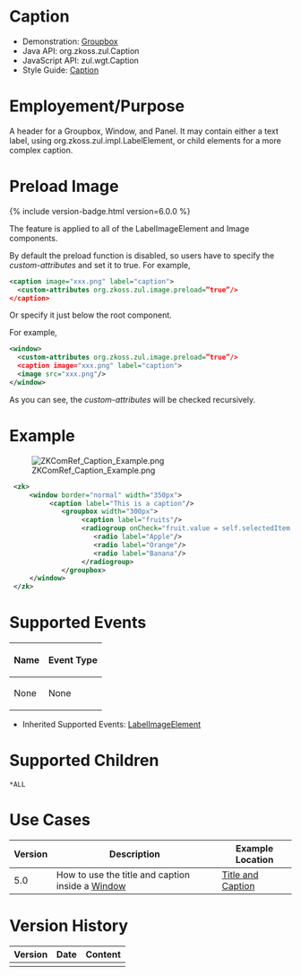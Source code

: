 

# Caption

- Demonstration:
  [Groupbox](http://www.zkoss.org/zkdemo/layout/group_box)
- Java API: <javadoc>org.zkoss.zul.Caption</javadoc>
- JavaScript API: <javadoc directory="jsdoc">zul.wgt.Caption</javadoc>
- Style Guide: [
  Caption](ZK_Style_Guide/XUL_Component_Specification/Caption)

# Employement/Purpose

A header for a Groupbox, Window, and Panel. It may contain either a text
label, using
<javadoc method="setLabel(java.lang.String)">org.zkoss.zul.impl.LabelElement</javadoc>,
or child elements for a more complex caption.

# Preload Image

{% include version-badge.html version=6.0.0 %}

The feature is applied to all of the LabelImageElement and Image
components.

By default the preload function is disabled, so users have to specify
the *custom-attributes* and set it to true. For example,

``` xml
<caption image="xxx.png" label="caption">
  <custom-attributes org.zkoss.zul.image.preload=”true”/>
</caption>
```

Or specify it just below the root component.

For example,

``` xml
<window>
  <custom-attributes org.zkoss.zul.image.preload=”true”/>
  <caption image="xxx.png" label="caption">
  <image src="xxx.png"/>
</window>
```

As you can see, the *custom-attributes* will be checked recursively.

# Example

<figure>
<img src="ZKComRef_Caption_Example.png"
title="ZKComRef_Caption_Example.png" />
<figcaption>ZKComRef_Caption_Example.png</figcaption>
</figure>

``` xml
 <zk>
     <window border="normal" width="350px">
          <caption label="This is a caption"/>
             <groupbox width="300px">
                  <caption label="fruits"/>
                  <radiogroup onCheck="fruit.value = self.selectedItem.label">
                     <radio label="Apple"/>
                     <radio label="Orange"/>
                     <radio label="Banana"/>  
                  </radiogroup>
             </groupbox>
     </window>
 </zk>
```

# Supported Events

<table>
<thead>
<tr class="header">
<th><center>
<p>Name</p>
</center></th>
<th><center>
<p>Event Type</p>
</center></th>
</tr>
</thead>
<tbody>
<tr class="odd">
<td><p>None</p></td>
<td><p>None</p></td>
</tr>
</tbody>
</table>

- Inherited Supported Events: [
  LabelImageElement](ZK_Component_Reference/Base_Components/LabelImageElement#Supported_Events)

# Supported Children

`*ALL`

# Use Cases

| Version | Description                                                                                             | Example Location                                                                           |
|---------|---------------------------------------------------------------------------------------------------------|--------------------------------------------------------------------------------------------|
| 5.0     | How to use the title and caption inside a [Window](ZK_Component_Reference/Containers/Window) | [Title and Caption](ZK_Component_Reference/Containers/Window#Title_and_Caption) |

# Version History



| Version | Date | Content |
|---------|------|---------|
|         |      |         |


